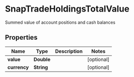 

# SnapTradeHoldingsTotalValue

Summed value of account positions and cash balances

## Properties

| Name | Type | Description | Notes |
|------------ | ------------- | ------------- | -------------|
|**value** | **Double** |  |  [optional] |
|**currency** | **String** |  |  [optional] |



